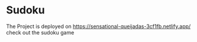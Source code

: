 # Sudoku
The Project is deployed on https://sensational-queijadas-3cf1fb.netlify.app/
check out the sudoku game
